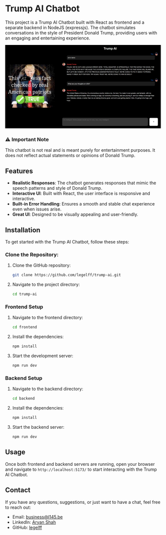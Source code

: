 # Trump AI Chatbot

This project is a Trump AI Chatbot built with React as frontend and a separate backend in NodeJS (expressjs). The chatbot simulates conversations in the style of President Donald Trump, providing users with an engaging and entertaining experience.

![Trump AI Chatbot Demo](demo.png)

### ⚠️ Important Note

This chatbot is not real and is meant purely for entertainment purposes. It does not reflect actual statements or opinions of Donald Trump.

## Features

- **Realistic Responses**: The chatbot generates responses that mimic the speech patterns and style of Donald Trump.
- **Interactive UI**: Built with React, the user interface is responsive and interactive.
- **Built-in Error Handling**: Ensures a smooth and stable chat experience even when issues arise.
- **Great UI**: Designed to be visually appealing and user-friendly.

## Installation

To get started with the Trump AI Chatbot, follow these steps:

### Clone the Repository:
1. Clone the GitHub repository:
    ```bash
    git clone https://github.com/legelff/trump-ai.git
    ```
2. Navigate to the project directory:
    ```bash
    cd trump-ai
    ```


### Frontend Setup

1. Navigate to the frontend directory:
    ```bash
    cd frontend
    ```
2. Install the dependencies:
    ```bash
    npm install
    ```
3. Start the development server:
    ```bash
    npm run dev
    ```

### Backend Setup

1. Navigate to the backend directory:
    ```bash
    cd backend
    ```
2. Install the dependencies:
    ```bash
    npm install
    ```
3. Start the backend server:
    ```bash
    npm run dev
    ```

## Usage

Once both frontend and backend servers are running, open your browser and navigate to `http://localhost:5173/` to start interacting with the Trump AI Chatbot.

## Contact

If you have any questions, suggestions, or just want to have a chat, feel free to reach out:

- Email: business@l145.be
- LinkedIn: [Aryan Shah](https://www.linkedin.com/in/aryan-shah-l145)
- GitHub: [legelff](https://github.com/legelff)